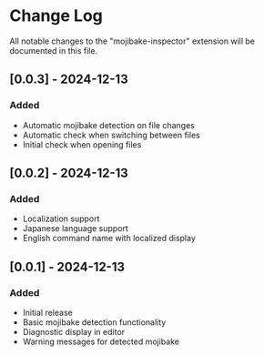 # Change Log

All notable changes to the "mojibake-inspector" extension will be documented in this file.

## [0.0.3] - 2024-12-13

### Added
- Automatic mojibake detection on file changes
- Automatic check when switching between files
- Initial check when opening files

## [0.0.2] - 2024-12-13

### Added
- Localization support
- Japanese language support
- English command name with localized display

## [0.0.1] - 2024-12-13

### Added
- Initial release
- Basic mojibake detection functionality
- Diagnostic display in editor
- Warning messages for detected mojibake